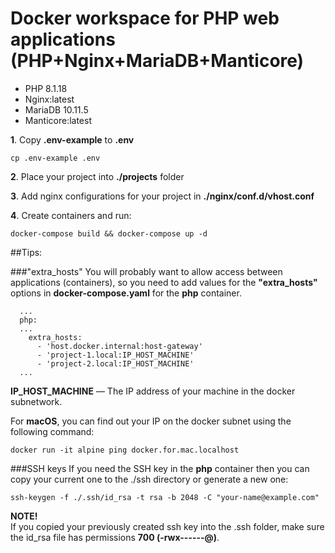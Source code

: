 # Docker workspace for PHP web applications (PHP+Nginx+MariaDB+Manticore)

- PHP 8.1.18
- Nginx:latest
- MariaDB 10.11.5
- Manticore:latest

**1**. Copy **.env-example** to **.env**
```shell script
cp .env-example .env
```

**2**. Place your project into **./projects** folder

**3**. Add nginx configurations for your project in **./nginx/conf.d/vhost.conf**

**4**. Create containers and run:
```shell script
docker-compose build && docker-compose up -d
```

##Tips:

###"extra_hosts"
You will probably want to allow access between applications (containers), so you need to add values for the **"extra_hosts"** options in **docker-compose.yaml** for the **php** container.

```
  ...  
  php:  
  ...
    extra_hosts:
      - 'host.docker.internal:host-gateway'
      - 'project-1.local:IP_HOST_MACHINE'
      - 'project-2.local:IP_HOST_MACHINE'
  ...
```

**IP_HOST_MACHINE** — The IP address of your machine in the docker subnetwork.

For **macOS**, you can find out your IP on the docker subnet using the following command:

```shell script
docker run -it alpine ping docker.for.mac.localhost
```
 
###SSH keys
If you need the SSH key in the **php** container then you can copy your current one to the ./ssh directory or generate a new one:

```shell script
ssh-keygen -f ./.ssh/id_rsa -t rsa -b 2048 -C "your-name@example.com"
```

**NOTE!**<br>
If you copied your previously created ssh key into the .ssh folder, make sure the id_rsa file has permissions **700 (-rwx------@)**.
